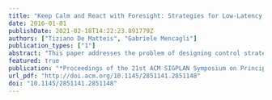 ```yaml
---
title: "Keep Calm and React with Foresight: Strategies for Low-Latency and Energy-Efficient Elastic Data Stream Processing"
date: 2016-01-01
publishDate: 2021-02-18T14:22:23.891779Z
authors: ["Tiziano De Matteis", "Gabriele Mencagli"]
publication_types: ["1"]
abstract: "This paper addresses the problem of designing control strategies for elastic stream processing applications. Elasticity allows applications to rapidly change their configuration (e.g. the number of used resources) on-the-fly, in response to fluctuations of their workload. In this work we face this problem by adopting the Model Predictive Control technique, a control-theoretic method aimed at finding the optimal application configuration along a limited prediction horizon by solving an online optimization problem. Our control strategies are designed to address latency constraints, by using Queueing Theory models, and energy consumption by changing the number of used cores and the CPU frequency through the Dynamic Voltage and Frequency Scaling (DVFS) function of modern multi-core CPUs. The proactive capabilities, in addition to the latency- and energy-awareness, represent the novel features of our approach. Experiments performed using a high-frequency trading application show the effectiveness compared with state-of-the-art techniques."
featured: true
publication: "*Proceedings of the 21st ACM SIGPLAN Symposium on Principles and Practice of Parallel Programming (PPoPP)*"
url_pdf: "http://doi.acm.org/10.1145/2851141.2851148"
doi: "10.1145/2851141.2851148"
---
```


